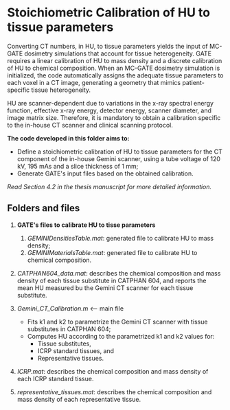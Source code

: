 # Stoichiometric Calibration of HU to tissue parameters

Converting CT numbers, in HU, to tissue parameters yields the input of MC-GATE
dosimetry simulations that account for tissue heterogeneity.
GATE requires a linear calibration of HU to mass density and a discrete
calibration of HU to chemical composition.
When an MC-GATE dosimetry simulation is initialized, the code automatically
assigns the adequate tissue parameters to each voxel in a CT image, generating
a geometry that mimics patient-specific tissue heterogeneity.

HU are scanner-dependent due to variations in the x-ray spectral energy
function, effective x-ray energy, detector energy, scanner diameter, and image
matrix size. Therefore, it is mandatory to obtain a calibration specific to the
in-house CT scanner and clinical scanning protocol.

**The code developed in this folder aims to:**
- Define a stoichiometric calibration of HU to tissue parameters for the CT
 component of the in-house Gemini scanner, using a tube voltage of 120 kV, 195
 mAs and a slice thickness of  1 mm;
- Generate GATE's input files based on the obtained calibration.

*Read Section 4.2 in the thesis manuscript for more detailed information.*

## Folders and files

1. **GATE's files to calibrate HU to tisse parameters**
   1. *GEMINIDensitiesTable.mat*: generated file to calibrate HU to mass density;
   2. *GEMINIMaterialsTable.mat*: generated file to calibrate HU to chemical composition.

2. *CATPHAN604_data.mat*: describes the chemical composition and mass density of each tissue
    substitute in CATPHAN 604, and reports the mean HU measured bu the Gemini CT
    scanner for each tissue substitute.

3. *Gemini_CT_Calibration.m* <-- main file
   - Fits k1 and k2 to parametrize the Gemini CT scanner with tissue substitutes
  in CATPHAN 604;
   - Computes HU according to the parametrized k1 and k2 values for:
     - Tissue substitutes,
     - ICRP standard tissues, and
     - Representative tissues.

4. *ICRP.mat*: describes the chemical composition and mass density of each ICRP standard
   tissue.

5. *representative_tissues.mat*: describes the chemical composition and mass density of each representative tissue.
